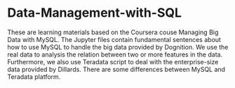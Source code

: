 # Data-Management-with-SQL

These are learning materials based on the Coursera couse Managing Big Data with MySQL. The Jupyter files contain fundamental sentences about how to use MySQL to handle the big data provided by Dognition. We use the real data to analysis the relation between two or more features in the data. Furthermore, we also use Teradata script to deal with the enterprise-size data provided by Dillards. There are some differences between MySQL and Teradata platform. 
